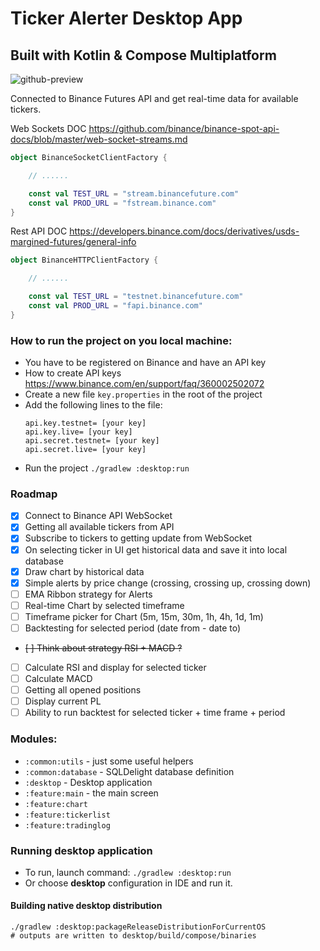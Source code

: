# Ticker Alerter Desktop App 
## Built with Kotlin & Compose Multiplatform

![github-preview](https://github.com/user-attachments/assets/55c4ea47-a252-4884-aa22-1be2c38ccb35)

Connected to Binance Futures API and get real-time data for available tickers.

Web Sockets DOC https://github.com/binance/binance-spot-api-docs/blob/master/web-socket-streams.md

```kotlin
object BinanceSocketClientFactory {

    // ......

    const val TEST_URL = "stream.binancefuture.com"
    const val PROD_URL = "fstream.binance.com"
}
```

Rest API DOC https://developers.binance.com/docs/derivatives/usds-margined-futures/general-info

```kotlin
object BinanceHTTPClientFactory {

    // ......

    const val TEST_URL = "testnet.binancefuture.com"
    const val PROD_URL = "fapi.binance.com"
}

```

### How to run the project on you local machine:

* You have to be registered on Binance and have an API key
* How to create API keys https://www.binance.com/en/support/faq/360002502072
* Create a new file ```key.properties``` in the root of the project
* Add the following lines to the file:
  ```
  api.key.testnet= [your key]
  api.key.live= [your key]
  api.secret.testnet= [your key]
  api.secret.live= [your key]
  ```
* Run the project ````./gradlew :desktop:run````

### Roadmap

* [x] Connect to Binance API WebSocket
* [x] Getting all available tickers from API
* [x] Subscribe to tickers to getting update from WebSocket
* [x] On selecting ticker in UI get historical data and save it into local database
* [x] Draw chart by historical data
* [x] Simple alerts by price change (crossing, crossing up, crossing down)
* [ ] EMA Ribbon strategy for Alerts
* [ ] Real-time Chart by selected timeframe
* [ ] Timeframe picker for Chart (5m, 15m, 30m, 1h, 4h, 1d, 1m)
* [ ] Backtesting for selected period (date from - date to)
* ~~[ ] Think about strategy RSI + MACD ?~~
* [ ] Calculate RSI and display for selected ticker
* [ ] Calculate MACD
* [ ] Getting all opened positions
* [ ] Display current PL
* [ ] Ability to run backtest for selected ticker + time frame + period

### Modules:

- `:common:utils` - just some useful helpers
- `:common:database` - SQLDelight database definition
- `:desktop` - Desktop application
- `:feature:main` - the main screen
- `:feature:chart`
- `:feature:tickerlist`
- `:feature:tradinglog`

### Running desktop application

* To run, launch command: `./gradlew :desktop:run`
* Or choose **desktop** configuration in IDE and run it.

#### Building native desktop distribution

```
./gradlew :desktop:packageReleaseDistributionForCurrentOS
# outputs are written to desktop/build/compose/binaries
```

